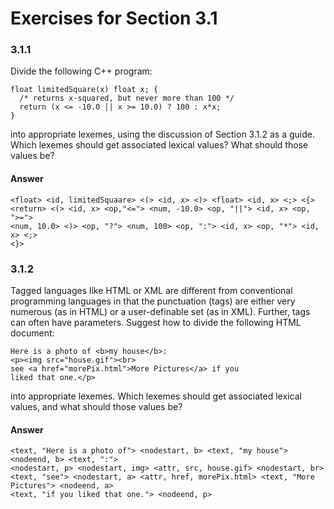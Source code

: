 # Exercises for Section 3.1

### 3.1.1

Divide the following C++ program:

```
float limitedSquare(x) float x; {
  /* returns x-squared, but never more than 100 */
  return (x <= -10.0 || x >= 10.0) ? 100 : x*x;
}
```

into appropriate lexemes, using the discussion of Section 3.1.2 as a guide.
Which lexemes should get associated lexical values? What should those values be?

#### Answer

```
<float> <id, limitedSquaare> <(> <id, x> <)> <float> <id, x> <;> <{>
<return> <(> <id, x> <op,"<="> <num, -10.0> <op, "||"> <id, x> <op, ">=">
<num, 10.0> <)> <op, "?"> <num, 100> <op, ":"> <id, x> <op, "*"> <id, x> <;>
<}>
```

### 3.1.2

Tagged languages like HTML or XML are different from conventional programming
languages in that the punctuation (tags) are either very numerous (as in HTML)
or a user-definable set (as in XML). Further, tags can often have parameters.
Suggest how to divide the following HTML document:

```
Here is a photo of <b>my house</b>:
<p><img src="house.gif"><br>
see <a href="morePix.html">More Pictures</a> if you
liked that one.</p>
```

into appropriate lexemes. Which lexemes should get associated lexical values, and what should those values be?

#### Answer

```
<text, "Here is a photo of"> <nodestart, b> <text, "my house"> <nodeend, b> <text, ":">
<nodestart, p> <nodestart, img> <attr, src, house.gif> <nodestart, br>
<text, "see"> <nodestart, a> <attr, href, morePix.html> <text, "More Pictures"> <nodeend, a>
<text, "if you liked that one."> <nodeend, p>
```
